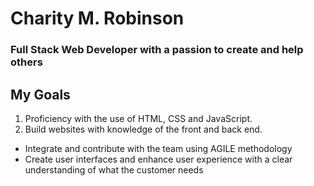 # Charity M. Robinson #
### Full Stack Web Developer with a passion to create and help others ###

## My Goals ##
1. Proficiency with the use of HTML, CSS and JavaScript.
2. Build websites with knowledge of the front and back end.
- Integrate and contribute with the team using AGILE methodology
- Create user interfaces and enhance user experience with a clear understanding of what the customer needs
